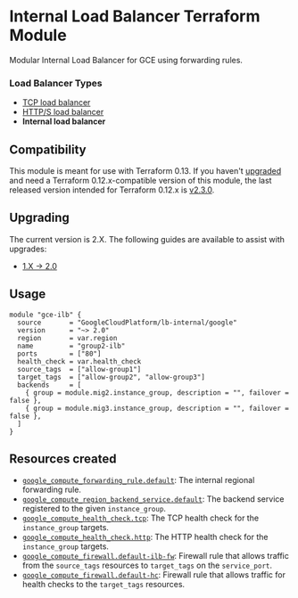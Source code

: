 # Internal Load Balancer Terraform Module
Modular Internal Load Balancer for GCE using forwarding rules.

### Load Balancer Types
* [TCP load balancer](https://github.com/terraform-google-modules/terraform-google-lb)
* [HTTP/S load balancer](https://github.com/terraform-google-modules/terraform-google-lb-http)
* **Internal load balancer**

## Compatibility
This module is meant for use with Terraform 0.13. If you haven't
[upgraded](https://www.terraform.io/upgrade-guides/0-13.html) and need a Terraform
0.12.x-compatible version of this module, the last released version
intended for Terraform 0.12.x is [v2.3.0](https://registry.terraform.io/modules/terraform-google-modules/-lb-internal/google/v2.3.0).

## Upgrading

The current version is 2.X. The following guides are available to assist with upgrades:

- [1.X -> 2.0](./docs/upgrading_to_lb_internal_v2.0.md)

## Usage

```hcl
module "gce-ilb" {
  source       = "GoogleCloudPlatform/lb-internal/google"
  version      = "~> 2.0"
  region       = var.region
  name         = "group2-ilb"
  ports        = ["80"]
  health_check = var.health_check
  source_tags  = ["allow-group1"]
  target_tags  = ["allow-group2", "allow-group3"]
  backends     = [
    { group = module.mig2.instance_group, description = "", failover = false },
    { group = module.mig3.instance_group, description = "", failover = false },
  ]
}
```


## Resources created

- [`google_compute_forwarding_rule.default`](https://www.terraform.io/docs/providers/google/r/compute_forwarding_rule.html): The internal regional forwarding rule.
- [`google_compute_region_backend_service.default`](https://www.terraform.io/docs/providers/google/r/compute_region_backend_service.html): The backend service registered to the given `instance_group`.
- [`google_compute_health_check.tcp`](https://www.terraform.io/docs/providers/google/r/compute_health_check.html): The TCP health check for the `instance_group` targets.
- [`google_compute_health_check.http`](https://www.terraform.io/docs/providers/google/r/compute_health_check.html): The HTTP health check for the `instance_group` targets.
- [`google_compute_firewall.default-ilb-fw`](https://www.terraform.io/docs/providers/google/r/compute_firewall.html): Firewall rule that allows traffic from the `source_tags` resources to `target_tags` on the `service_port`.
- [`google_compute_firewall.default-hc`](https://www.terraform.io/docs/providers/google/r/compute_firewall.html): Firewall rule that allows traffic for health checks to the `target_tags` resources.
